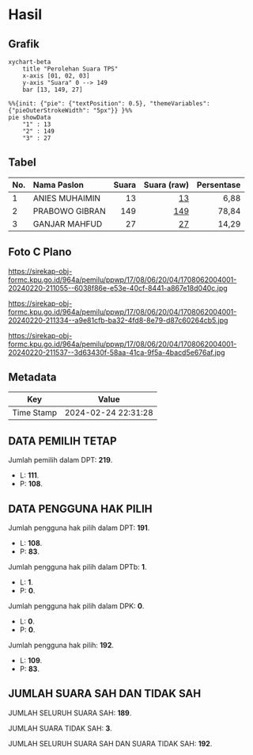 # Hasil

## Grafik

```mermaid
xychart-beta
    title "Perolehan Suara TPS"
    x-axis [01, 02, 03]
    y-axis "Suara" 0 --> 149
    bar [13, 149, 27]
```

```mermaid
%%{init: {"pie": {"textPosition": 0.5}, "themeVariables": {"pieOuterStrokeWidth": "5px"}} }%%
pie showData
    "1" : 13
    "2" : 149
    "3" : 27
```

## Tabel

| No. | Nama Paslon    | Suara | Suara (raw) | Persentase |
|:--- |:-------------- | -----:| -----------:| ----------:|
| 1   | ANIES MUHAIMIN | 13    | [13][p-1]   | 6,88       |
| 2   | PRABOWO GIBRAN | 149   | [149][p-2]  | 78,84      |
| 3   | GANJAR MAHFUD  | 27    | [27][p-3]   | 14,29      |


[p-1]: https://github.com/gigit-pemilu/pemilu-2024-17-bengkulu/blob/main/pilpres/hitung-suara/sub/17-bengkulu/sub/08-kepahiang/sub/06-kebawetan/sub/2004-suka-sari/sub/001-tps/sub/paslon-1.txt
[p-2]: https://github.com/gigit-pemilu/pemilu-2024-17-bengkulu/blob/main/pilpres/hitung-suara/sub/17-bengkulu/sub/08-kepahiang/sub/06-kebawetan/sub/2004-suka-sari/sub/001-tps/sub/paslon-2.txt
[p-3]: https://github.com/gigit-pemilu/pemilu-2024-17-bengkulu/blob/main/pilpres/hitung-suara/sub/17-bengkulu/sub/08-kepahiang/sub/06-kebawetan/sub/2004-suka-sari/sub/001-tps/sub/paslon-3.txt

## Foto C Plano

https://sirekap-obj-formc.kpu.go.id/964a/pemilu/ppwp/17/08/06/20/04/1708062004001-20240220-211055--6038f86e-e53e-40cf-8441-a867e18d040c.jpg

https://sirekap-obj-formc.kpu.go.id/964a/pemilu/ppwp/17/08/06/20/04/1708062004001-20240220-211334--a9e81cfb-ba32-4fd8-8e79-d87c60264cb5.jpg

https://sirekap-obj-formc.kpu.go.id/964a/pemilu/ppwp/17/08/06/20/04/1708062004001-20240220-211537--3d63430f-58aa-41ca-9f5a-4bacd5e676af.jpg


## Metadata

| Key        | Value               |
| ---------- | ------------------- |
| Time Stamp | 2024-02-24 22:31:28 |


## DATA PEMILIH TETAP

Jumlah pemilih dalam DPT: **219**.
 * L: **111**.
 * P: **108**.

## DATA PENGGUNA HAK PILIH

Jumlah pengguna hak pilih dalam DPT: **191**.
 * L: **108**.
 * P: **83**.

Jumlah pengguna hak pilih dalam DPTb: **1**.
 * L: **1**.
 * P: **0**.

Jumlah pengguna hak pilih dalam DPK: **0**.
 * L: **0**.
 * P: **0**.

Jumlah pengguna hak pilih: **192**.
 * L: **109**.
 * P: **83**.

## JUMLAH SUARA SAH DAN TIDAK SAH

JUMLAH SELURUH SUARA SAH: **189**.

JUMLAH SUARA TIDAK SAH: **3**.

JUMLAH SELURUH SUARA SAH DAN SUARA TIDAK SAH: **192**.


